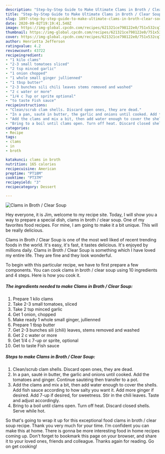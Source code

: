 ```yaml
---
description: "Step-by-Step Guide to Make Ultimate Clams in Broth / Clear Soup"
title: "Step-by-Step Guide to Make Ultimate Clams in Broth / Clear Soup"
slug: 1897-step-by-step-guide-to-make-ultimate-clams-in-broth-clear-soup
date: 2020-09-02T19:19:41.548Z
image: https://img-global.cpcdn.com/recipes/621321ce798122e0/751x532cq70/clams-in-broth-clear-soup-recipe-main-photo.jpg
thumbnail: https://img-global.cpcdn.com/recipes/621321ce798122e0/751x532cq70/clams-in-broth-clear-soup-recipe-main-photo.jpg
cover: https://img-global.cpcdn.com/recipes/621321ce798122e0/751x532cq70/clams-in-broth-clear-soup-recipe-main-photo.jpg
author: Henrietta Jefferson
ratingvalue: 4.2
reviewcount: 43722
recipeingredient:
- "1 kilo clams"
- "2-3 small tomatoes sliced"
- "2 tsp minced garlic"
- "1 onion chopped"
- "1 whole small ginger jullienned"
- "1 tbsp butter"
- "2-3 bunches sili chili leaves stems removed and washed"
- "2 c water or more"
- "1/4 c 7up or sprite optional"
- "to taste Fish sauce"
recipeinstructions:
- "Clean/scrub clam shells. Discard open ones, they are dead."
- "In a pan, sauté in butter, the garlic and onions until cooked. Add the tomatoes and ginger. Continue sautéing then transfer to a pot."
- "Add the clams and mix a bit, then add water enough to cover the shells. Add fish sauce according to how salty you want it. Add more ginger if desired. Add 7-up if desired, for sweetness. Stir in the chili leaves. Taste and adjust accordingly."
- "Bring to a boil until clams open. Turn off heat. Discard closed shells. Serve while hot."
categories:
- Recipe
tags:
- clams
- in
- broth

katakunci: clams in broth 
nutrition: 165 calories
recipecuisine: American
preptime: "PT18M"
cooktime: "PT37M"
recipeyield: "3"
recipecategory: Dessert

---
```



![Clams in Broth / Clear Soup](https://img-global.cpcdn.com/recipes/621321ce798122e0/751x532cq70/clams-in-broth-clear-soup-recipe-main-photo.jpg)

Hey everyone, it is Jim, welcome to my recipe site. Today, I will show you a way to prepare a special dish, clams in broth / clear soup. One of my favorites food recipes. For mine, I am going to make it a bit unique. This will be really delicious.



Clams in Broth / Clear Soup is one of the most well liked of recent trending foods in the world. It's easy, it's fast, it tastes delicious. It's enjoyed by millions daily. Clams in Broth / Clear Soup is something which I have loved my entire life. They are fine and they look wonderful.


To begin with this particular recipe, we have to first prepare a few components. You can cook clams in broth / clear soup using 10 ingredients and 4 steps. Here is how you cook it.

<!--inarticleads1-->

##### The ingredients needed to make Clams in Broth / Clear Soup:

1. Prepare 1 kilo clams
1. Take 2-3 small tomatoes, sliced
1. Take 2 tsp minced garlic
1. Get 1 onion, chopped
1. Make ready 1 whole small ginger, jullienned
1. Prepare 1 tbsp butter
1. Get 2-3 bunches sili (chili) leaves, stems removed and washed
1. Get 2 c water or more
1. Get 1/4 c 7-up or sprite, optional
1. Get to taste Fish sauce




<!--inarticleads2-->

##### Steps to make Clams in Broth / Clear Soup:

1. Clean/scrub clam shells. Discard open ones, they are dead.
1. In a pan, sauté in butter, the garlic and onions until cooked. Add the tomatoes and ginger. Continue sautéing then transfer to a pot.
1. Add the clams and mix a bit, then add water enough to cover the shells. Add fish sauce according to how salty you want it. Add more ginger if desired. Add 7-up if desired, for sweetness. Stir in the chili leaves. Taste and adjust accordingly.
1. Bring to a boil until clams open. Turn off heat. Discard closed shells. Serve while hot.




So that's going to wrap it up for this exceptional food clams in broth / clear soup recipe. Thank you very much for your time. I'm confident you can make this at home. There is gonna be more interesting food in home recipes coming up. Don't forget to bookmark this page on your browser, and share it to your loved ones, friends and colleague. Thanks again for reading. Go on get cooking!
